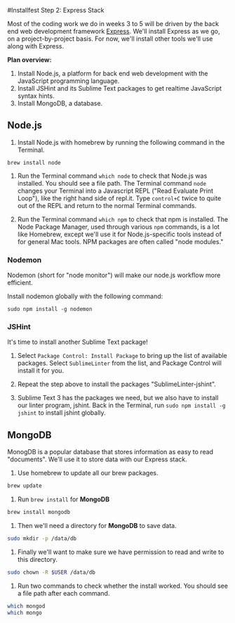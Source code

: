 #Installfest Step 2: Express Stack

Most of the coding work we do in weeks 3 to 5 will be driven by the back end web development framework <a href="http://expressjs.com/" target="_blank">Express</a>. We'll install Express as we go, on a project-by-project basis. For now, we'll install other tools we'll use along with Express.

**Plan overview:**

1. Install Node.js, a platform for back end web development with the JavaScript programming language. 
2. Install JSHint and its Sublime Text packages to get realtime JavaScript syntax hints.
3. Install MongoDB, a database. 

## Node.js

1. Install Node.js with homebrew by running the following command in the Terminal.

  ```
  brew install node
  ```


1. Run the Terminal command `which node` to check that Node.js was installed. You should see a file path. The Terminal command `node` changes your Terminal into a Javascript REPL ("Read Evaluate Print Loop"), like the right hand side of repl.it.  Type `control+C` twice to quite out of the REPL and return to the normal Terminal commands.  

1. Run the Terminal command `which npm` to check that npm is installed. The Node Package Manager, used through various `npm` commands, is a lot like Homebrew, except we'll use it for Node.js-specific tools instead of for general Mac tools. NPM packages are often called "node modules."

### Nodemon

Nodemon (short for "node monitor") will make our node.js workflow more efficient. 

Install nodemon globally with the following command:
  
  ```
  sudo npm install -g nodemon
  ```

### JSHint

It's time to install another Sublime Text package!

1. Select `Package Control: Install Package` to bring up the list of available packages.  Select `SublimeLinter` from the list, and Package Control will install it for you.

1. Repeat the step above to install the packages "SublimeLinter-jshint".

1. Sublime Text 3 has the packages we need, but we also have to install our linter program, jshint.  Back in the Terminal, run `sudo npm install -g jshint` to install jshint globally. 


## MongoDB

MonogDB is a popular database that stores information as easy to read "documents".  We'll use it to store data with our Express stack. 

1. Use homebrew to update all our brew packages.

  ```bash
  brew update
  ```
1. Run `brew install` for **MongoDB**

  ```bash
  brew install mongodb
  ```

1. Then we'll need a directory for **MongoDB** to save data.

  ```bash
  sudo mkdir -p /data/db
  ```

1. Finally we'll want to make sure we have permission to read and write to this directory.

  ```bash
  sudo chown -R $USER /data/db
  ```

1. Run two commands to check whether the install worked. You should see a file path after each command.

  ```bash
  which mongod
  which mongo
  ```
